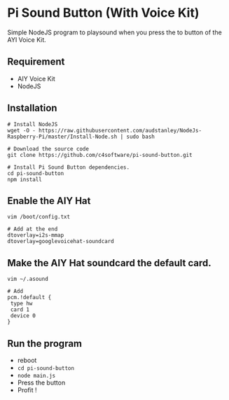 # Pi Sound Button (With Voice Kit)

Simple NodeJS program to playsound when you press the to button of the AYI Voice Kit.

## Requirement

- AIY Voice Kit
- NodeJS

## Installation

```
# Install NodeJS
wget -O - https://raw.githubusercontent.com/audstanley/NodeJs-Raspberry-Pi/master/Install-Node.sh | sudo bash

# Download the source code
git clone https://github.com/c4software/pi-sound-button.git

# Install Pi Sound Button dependencies.
cd pi-sound-button
npm install
```

## Enable the AIY Hat

```
vim /boot/config.txt

# Add at the end
dtoverlay=i2s-mmap
dtoverlay=googlevoicehat-soundcard
```

## Make the AIY Hat soundcard the default card.

```
vim ~/.asound

# Add 
pcm.!default {
 type hw
 card 1
 device 0
}

```

## Run the program

- reboot
- ```cd pi-sound-button```
- ```node main.js``` 
- Press the button
- Profit !
